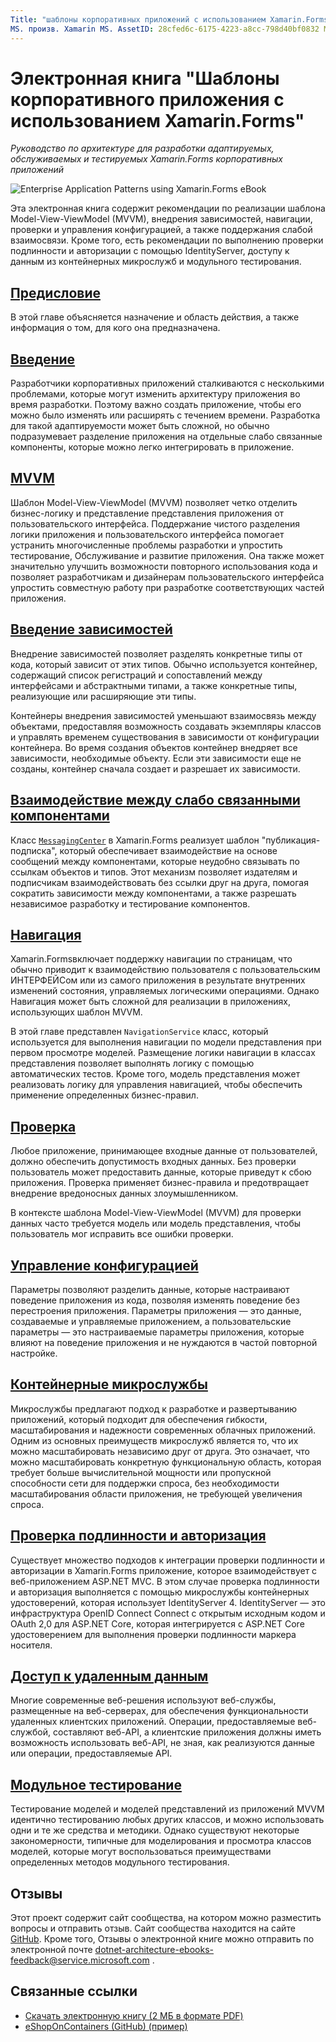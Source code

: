 ```yaml
---
Title: "шаблоны корпоративных приложений с использованием Xamarin.Forms электронной книги" Описание: "Эта электронная книга предоставляет рекомендации по архитектуре для разработки адаптируемых, обслуживаемых и тестируемых Xamarin.Forms корпоративных приложений."
MS. произв. Xamarin MS. AssetID: 28cfed6c-6175-4223-a8cc-798d40bf0832 MS. Technology: автор Xamarin-Forms: давидбритч MS. author: дабритч MS. Дата: 08/07/2017 No-Loc: [ Xamarin.Forms , Xamarin.Essentials ]
---
```


# <a name="enterprise-application-patterns-using-xamarinforms-ebook"></a>Электронная книга "Шаблоны корпоративного приложения с использованием Xamarin.Forms"

_Руководство по архитектуре для разработки адаптируемых, обслуживаемых и тестируемых Xamarin.Forms корпоративных приложений_

![](images/cover-sml.png "Enterprise Application Patterns using Xamarin.Forms eBook")

Эта электронная книга содержит рекомендации по реализации шаблона Model-View-ViewModel (MVVM), внедрения зависимостей, навигации, проверки и управления конфигурацией, а также поддержания слабой взаимосвязи. Кроме того, есть рекомендации по выполнению проверки подлинности и авторизации с помощью IdentityServer, доступу к данным из контейнерных микрослужб и модульного тестирования.

## <a name="preface"></a>[Предисловие](preface.md)

В этой главе объясняется назначение и область действия, а также информация о том, для кого она предназначена.

## <a name="introduction"></a>[Введение](introduction.md)

Разработчики корпоративных приложений сталкиваются с несколькими проблемами, которые могут изменить архитектуру приложения во время разработки. Поэтому важно создать приложение, чтобы его можно было изменять или расширять с течением времени. Разработка для такой адаптируемости может быть сложной, но обычно подразумевает разделение приложения на отдельные слабо связанные компоненты, которые можно легко интегрировать в приложение.

## <a name="mvvm"></a>[MVVM](mvvm.md)

Шаблон Model-View-ViewModel (MVVM) позволяет четко отделить бизнес-логику и представление представления приложения от пользовательского интерфейса. Поддержание чистого разделения логики приложения и пользовательского интерфейса помогает устранить многочисленные проблемы разработки и упростить тестирование, Обслуживание и развитие приложения. Она также может значительно улучшить возможности повторного использования кода и позволяет разработчикам и дизайнерам пользовательского интерфейса упростить совместную работу при разработке соответствующих частей приложения.

## <a name="dependency-injection"></a>[Введение зависимостей](dependency-injection.md)

Внедрение зависимостей позволяет разделять конкретные типы от кода, который зависит от этих типов. Обычно используется контейнер, содержащий список регистраций и сопоставлений между интерфейсами и абстрактными типами, а также конкретные типы, реализующие или расширяющие эти типы.

Контейнеры внедрения зависимостей уменьшают взаимосвязь между объектами, предоставляя возможность создавать экземпляры классов и управлять временем существования в зависимости от конфигурации контейнера. Во время создания объектов контейнер внедряет все зависимости, необходимые объекту. Если эти зависимости еще не созданы, контейнер сначала создает и разрешает их зависимости.

## <a name="communicating-between-loosely-coupled-components"></a>[Взаимодействие между слабо связанными компонентами](communicating-between-loosely-coupled-components.md)

Класс [`MessagingCenter`](xref:Xamarin.Forms.MessagingCenter) в Xamarin.Forms реализует шаблон "публикация-подписка", который обеспечивает взаимодействие на основе сообщений между компонентами, которые неудобно связывать по ссылкам объектов и типов. Этот механизм позволяет издателям и подписчикам взаимодействовать без ссылки друг на друга, помогая сократить зависимости между компонентами, а также разрешать независимое разработку и тестирование компонентов.

## <a name="navigation"></a>[Навигация](navigation.md)

Xamarin.Formsвключает поддержку навигации по страницам, что обычно приводит к взаимодействию пользователя с пользовательским ИНТЕРФЕЙСом или из самого приложения в результате внутренних изменений состояния, управляемых логическими операциями. Однако Навигация может быть сложной для реализации в приложениях, использующих шаблон MVVM.

В этой главе представлен `NavigationService` класс, который используется для выполнения навигации по модели представления при первом просмотре моделей. Размещение логики навигации в классах представления позволяет выполнять логику с помощью автоматических тестов. Кроме того, модель представления может реализовать логику для управления навигацией, чтобы обеспечить применение определенных бизнес-правил.

## <a name="validation"></a>[Проверка](validation.md)

Любое приложение, принимающее входные данные от пользователей, должно обеспечить допустимость входных данных. Без проверки пользователь может предоставить данные, которые приведут к сбою приложения. Проверка применяет бизнес-правила и предотвращает внедрение вредоносных данных злоумышленником.

В контексте шаблона Model-View-ViewModel (MVVM) для проверки данных часто требуется модель или модель представления, чтобы пользователь мог исправить все ошибки проверки.

## <a name="configuration-management"></a>[Управление конфигурацией](configuration-management.md)

Параметры позволяют разделить данные, которые настраивают поведение приложения из кода, позволяя изменять поведение без перестроения приложения. Параметры приложения — это данные, создаваемые и управляемые приложением, а пользовательские параметры — это настраиваемые параметры приложения, которые влияют на поведение приложения и не нуждаются в частой повторной настройке.

## <a name="containerized-microservices"></a>[Контейнерные микрослужбы](containerized-microservices.md)

Микрослужбы предлагают подход к разработке и развертыванию приложений, который подходит для обеспечения гибкости, масштабирования и надежности современных облачных приложений. Одним из основных преимуществ микрослужб является то, что их можно масштабировать независимо друг от друга. Это означает, что можно масштабировать конкретную функциональную область, которая требует больше вычислительной мощности или пропускной способности сети для поддержки спроса, без необходимости масштабирования области приложения, не требующей увеличения спроса.

## <a name="authentication-and-authorization"></a>[Проверка подлинности и авторизация](authentication-and-authorization.md)

Существует множество подходов к интеграции проверки подлинности и авторизации в Xamarin.Forms приложение, которое взаимодействует с веб-приложением ASP.NET MVC. В этом случае проверка подлинности и авторизация выполняется с помощью микрослужбы контейнерных удостоверений, которая использует IdentityServer 4. IdentityServer — это инфраструктура OpenID Connect Connect с открытым исходным кодом и OAuth 2,0 для ASP.NET Core, которая интегрируется с ASP.NET Core удостоверением для выполнения проверки подлинности маркера носителя.

## <a name="accessing-remote-data"></a>[Доступ к удаленным данным](accessing-remote-data.md)

Многие современные веб-решения используют веб-службы, размещенные на веб-серверах, для обеспечения функциональности удаленных клиентских приложений. Операции, предоставляемые веб-службой, составляют веб-API, а клиентские приложения должны иметь возможность использовать веб-API, не зная, как реализуются данные или операции, предоставляемые API.

## <a name="unit-testing"></a>[Модульное тестирование](unit-testing.md)

Тестирование моделей и моделей представлений из приложений MVVM идентично тестированию любых других классов, и можно использовать одни и те же средства и методики. Однако существуют некоторые закономерности, типичные для моделирования и просмотра классов моделей, которые могут воспользоваться преимуществами определенных методов модульного тестирования.

## <a name="feedback"></a>Отзывы

Этот проект содержит сайт сообщества, на котором можно разместить вопросы и отправить отзыв. Сайт сообщества находится на сайте [GitHub](https://github.com/dotnet-architecture/eShopOnContainers). Кроме того, Отзывы о электронной книге можно отправить по электронной почте [dotnet-architecture-ebooks-feedback@service.microsoft.com](mailto:dotnet-architecture-ebooks-feedback@service.microsoft.com) .

## <a name="related-links"></a>Связанные ссылки

- [Скачать электронную книгу (2 МБ в формате PDF)](https://aka.ms/xamarinpatternsebook)
- [eShopOnContainers (GitHub) (пример)](https://github.com/dotnet-architecture/eShopOnContainers)
